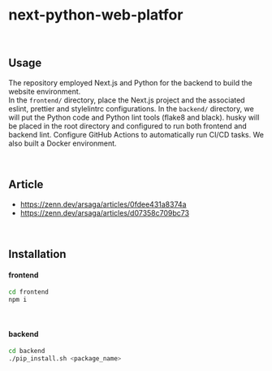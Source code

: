 # next-python-web-platfor



<br>

## Usage

The repository employed Next.js and Python for the backend to build the website environment. <br>
In the `frontend/` directory, place the Next.js project and the associated eslint, prettier and stylelintrc configurations. In the `backend/` directory, we will put the Python code and Python lint tools (flake8 and black). husky will be placed in the root directory and configured to run both frontend and backend lint. Configure GitHub Actions to automatically run CI/CD tasks. We also built a Docker environment.

<br>

## Article

- https://zenn.dev/arsaga/articles/0fdee431a8374a <br>
- https://zenn.dev/arsaga/articles/d07358c709bc73

<br>

## Installation

#### frontend

```zsh
cd frontend
npm i
```

<br>

#### backend

```zsh
cd backend
./pip_install.sh <package_name>
```
